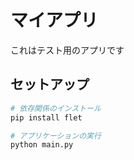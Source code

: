 # マイアプリ

これはテスト用のアプリです

## セットアップ

```bash
# 依存関係のインストール
pip install flet

# アプリケーションの実行
python main.py
```
